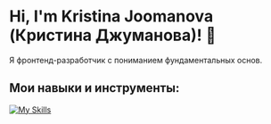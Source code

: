 # Hi, I'm Kristina Joomanova (Кристина Джуманова)! 👋 

Я фронтенд-разработчик с пониманием фундаментальных основ.
<!-- 
- Отлично знаю и понимаю основы
- :eyeglasses: Серьезно отношусь к качеству кода и соблюдаю стайлгайды
- 👀 Стремлюсь разрабатывать стабильные веб-приложения с заботой о пользователе.
- 🌱 Сейчас изучаю React.js и архитектуры сложных приложений, тестирование кода.
- 🌱 Сейчас изучаю React.js и архитектуры сложных приложений, тестирование кода.
- Кодить люблю больше, чем верстать :smirk: -->

## Мои навыки и инструменты: 

[![My Skills](https://skillicons.dev/icons?i=js,ts,html,css,sass,vue,react,webpack,pug,figma,photoshop,gitlab,bash,py,postgres,sqlite,matlab&perline=5)](https://skillicons.dev)


<!-- ## Связаться со мной:  -->


<!-- [![My Skills](https://skillicons.dev/icons?i=linkedin)](https://skillicons.dev)
![изображение](https://user-images.githubusercontent.com/89603206/187834818-575fa01a-b3c3-4504-b8de-987f78fa271f.png)
 -->
